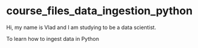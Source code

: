 # course_files_data_ingestion_python
Hi, my name is Vlad and I am studying to be a data scientist.

To learn how to ingest data in Python
